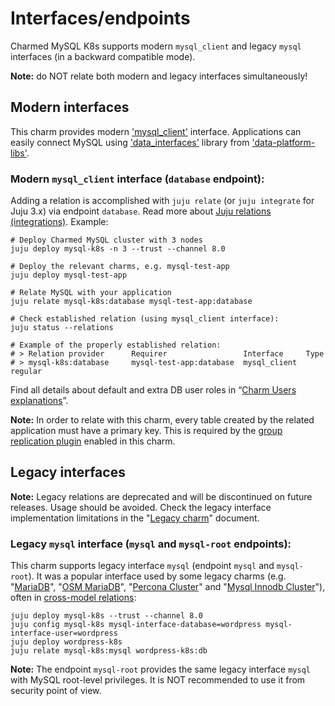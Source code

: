 # Interfaces/endpoints

Charmed MySQL K8s supports modern `mysql_client` and legacy `mysql` interfaces (in a backward compatible mode).

**Note:** do NOT relate both modern and legacy interfaces simultaneously!

## Modern interfaces

This charm provides modern ['mysql_client'](https://github.com/canonical/charm-relation-interfaces) interface. Applications can easily connect MySQL using ['data_interfaces'](https://charmhub.io/data-platform-libs/libraries/data_interfaces) library from ['data-platform-libs'](https://github.com/canonical/data-platform-libs/).

### Modern `mysql_client` interface (`database` endpoint):

Adding a relation is accomplished with `juju relate` (or `juju integrate` for Juju 3.x) via endpoint `database`. Read more about [Juju relations (integrations)](https://juju.is/docs/olm/relations). Example:

```shell
# Deploy Charmed MySQL cluster with 3 nodes
juju deploy mysql-k8s -n 3 --trust --channel 8.0

# Deploy the relevant charms, e.g. mysql-test-app
juju deploy mysql-test-app

# Relate MySQL with your application
juju relate mysql-k8s:database mysql-test-app:database

# Check established relation (using mysql_client interface):
juju status --relations

# Example of the properly established relation:
# > Relation provider      Requirer                 Interface     Type
# > mysql-k8s:database     mysql-test-app:database  mysql_client  regular
```
Find all details about default and extra DB user roles in “[Charm Users explanations](/t/10791)”.

**Note:** In order to relate with this charm, every table created by the related application must have a primary key. This is required by the [group replication plugin](https://dev.mysql.com/doc/refman/8.0/en/group-replication-requirements.html) enabled in this charm.

## Legacy interfaces

**Note:** Legacy relations are deprecated and will be discontinued on future releases. Usage should be avoided. Check the legacy interface implementation limitations in the "[Legacy charm](/t/11236)" document.

### Legacy `mysql` interface (`mysql` and `mysql-root` endpoints):

This charm supports legacy interface `mysql` (endpoint `mysql` and `mysql-root`). It was a popular interface used by some legacy charms (e.g. "[MariaDB](https://charmhub.io/mariadb)", "[OSM MariaDB](https://charmhub.io/charmed-osm-mariadb-k8s)", "[Percona Cluster](https://charmhub.io/percona-cluster)" and "[Mysql Innodb Cluster](https://charmhub.io/mysql-innodb-cluster)"), often in [cross-model relations](https://juju.is/docs/olm/cross-model-integration):

```shell
juju deploy mysql-k8s --trust --channel 8.0
juju config mysql-k8s mysql-interface-database=wordpress mysql-interface-user=wordpress
juju deploy wordpress-k8s
juju relate mysql-k8s:mysql wordpress-k8s:db
```

**Note:** The endpoint `mysql-root` provides the same legacy interface `mysql` with MySQL root-level privileges. It is NOT recommended to use it from security point of view.